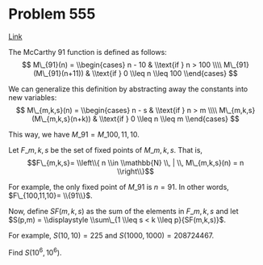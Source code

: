 # Problem 555

[Link](https://projecteuler.net/problem=555)

The McCarthy 91 function is defined as follows: $$ M\_{91}(n) = \\begin{cases} n - 10 & \\text{if } n > 100 \\\\ M\_{91}(M\_{91}(n+11)) & \\text{if } 0 \\leq n \\leq 100 \\end{cases} $$ 

We can generalize this definition by abstracting away the constants into new variables: $$ M\_{m,k,s}(n) = \\begin{cases} n - s & \\text{if } n > m \\\\ M\_{m,k,s}(M\_{m,k,s}(n+k)) & \\text{if } 0 \\leq n \\leq m \\end{cases} $$ 

This way, we have $M\_{91} = M\_{100,11,10}$. 

Let $F\_{m,k,s}$ be the set of fixed points of $M\_{m,k,s}$. That is, $$F\_{m,k,s}= \\left\\{ n \\in \\mathbb{N} \\, | \\, M\_{m,k,s}(n) = n \\right\\}$$ 

For example, the only fixed point of $M\_{91}$ is $n = 91$. In other words, $F\_{100,11,10}= \\{91\\}$. 

Now, define $SF(m,k,s)$ as the sum of the elements in $F\_{m,k,s}$ and let $S(p,m) = \\displaystyle \\sum\_{1 \\leq s < k \\leq p}{SF(m,k,s)}$. 

For example, $S(10, 10) = 225$ and $S(1000, 1000)=208724467$. 

Find $S(10^6, 10^6)$.